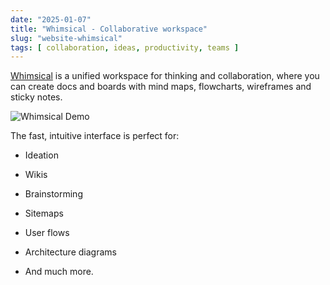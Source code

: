 ```yaml
---
date: "2025-01-07"
title: "Whimsical - Collaborative workspace"
slug: "website-whimsical"
tags: [ collaboration, ideas, productivity, teams ]
---
```




[Whimsical][1] is a unified workspace for thinking and collaboration, where you can create docs and boards with mind maps, flowcharts, wireframes and sticky notes.

![Whimsical Demo][2]

The fast, intuitive interface is perfect for:

* Ideation
* Wikis
* Brainstorming
* Sitemaps
* User flows
* Architecture diagrams
* And much more.



   [1]: https://whimsical.com/
   [2]: https://cdn.sanity.io/images/xye5jv54/production/1a71c602586aa495d10de2a2197cf09d03cc7c79-1060x640.gif
